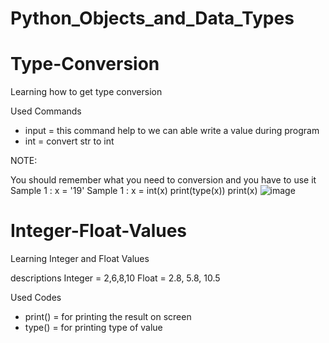 # Python_Objects_and_Data_Types

# Type-Conversion
Learning how to get type conversion

Used Commands

- input = this command help to we can able write a value during program
- int = convert str to int

NOTE:

   You should remember what you need to conversion and you have to use it
   Sample 1 : x = '19'
   Sample 1 : x = int(x)
   print(type(x))
   print(x)
   ![image](https://user-images.githubusercontent.com/99753252/182428579-6ab8e367-f0fb-4e36-8210-4da1d845d7f8.png)


   # Integer-Float-Values
Learning Integer and Float Values

descriptions
Integer = 2,6,8,10
Float = 2.8, 5.8, 10.5

Used Codes

- print() = for printing the result on screen
- type() = for printing type of value